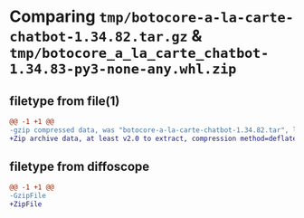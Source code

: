 # Comparing `tmp/botocore-a-la-carte-chatbot-1.34.82.tar.gz` & `tmp/botocore_a_la_carte_chatbot-1.34.83-py3-none-any.whl.zip`

## filetype from file(1)

```diff
@@ -1 +1 @@
-gzip compressed data, was "botocore-a-la-carte-chatbot-1.34.82.tar", last modified: Thu Apr 11 01:00:46 2024, max compression
+Zip archive data, at least v2.0 to extract, compression method=deflate
```

## filetype from diffoscope

```diff
@@ -1 +1 @@
-GzipFile
+ZipFile
```

